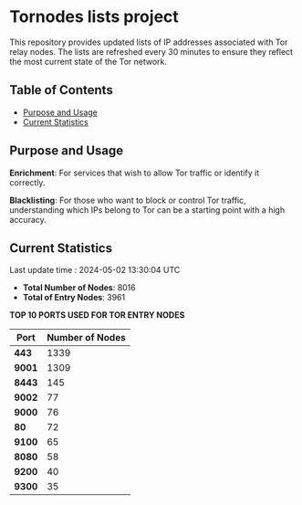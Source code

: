 # Tornodes lists project

This repository provides updated lists of IP addresses associated with Tor relay nodes. The lists are refreshed every 30 minutes to ensure they reflect the most current state of the Tor network.

## Table of Contents

- [Purpose and Usage](#purpose-and-usage)
- [Current Statistics](#current-statistics)


## Purpose and Usage

**Enrichment**: For services that wish to allow Tor traffic or identify it correctly.

**Blacklisting**: For those who want to block or control Tor traffic, understanding which IPs belong to Tor can be a starting point with a high accuracy.

## Current Statistics

Last update time : 2024-05-02 13:30:04 UTC

- **Total Number of Nodes**: 8016
- **Total of Entry Nodes**: 3961

**TOP 10 PORTS USED FOR TOR ENTRY NODES**

| **Port** | **Number of Nodes** |
|------|-----------------|
| **443**   | 1339  |
| **9001**   | 1309  |
| **8443**   | 145  |
| **9002**   | 77  |
| **9000**   | 76  |
| **80**   | 72  |
| **9100**   | 65  |
| **8080**   | 58  |
| **9200**   | 40  |
| **9300**   | 35  |

